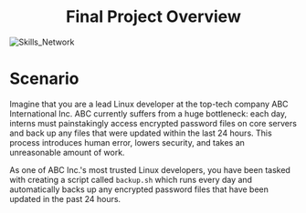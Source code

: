 <div align="center">
  <h1>Final Project Overview</h1>
</div>


![Skills_Network](https://cf-courses-data.s3.us.cloud-object-storage.appdomain.cloud/IBMSkillsNetwork-PY0221EN-Coursera/images/image.png)    

# Scenario  

Imagine that you are a lead Linux developer at the top-tech company ABC International Inc. ABC currently suffers from a huge bottleneck: each day, interns must painstakingly access encrypted password files on core servers and back up any files that were updated within the last 24 hours. This process introduces human error, lowers security, and takes an unreasonable amount of work.  

As one of ABC Inc.'s most trusted Linux developers, you have been tasked with creating a script called `backup.sh` which runs every day and automatically backs up any encrypted password files that have been updated in the past 24 hours.

